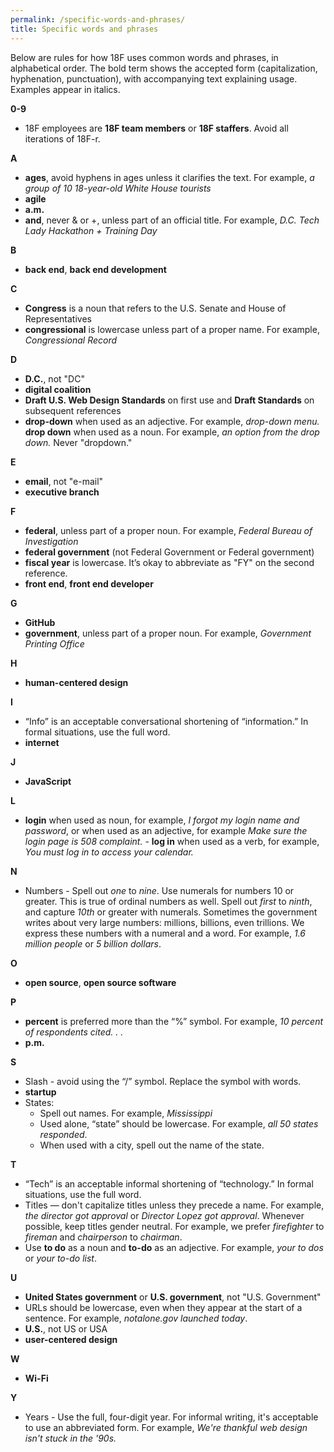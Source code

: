 ```yaml
---
permalink: /specific-words-and-phrases/
title: Specific words and phrases
---
```

Below are rules for how 18F uses common words and phrases, in alphabetical order. The bold term shows the accepted form
(capitalization, hyphenation, punctuation), with accompanying text explaining usage. Examples appear in italics.

**0-9**

- 18F employees are **18F team members** or **18F staffers**. Avoid all iterations of 18F-r.

**A**

- **ages**, avoid hyphens in ages unless it clarifies the text. For example, *a group of 10 18-year-old White House tourists*
- **agile**
- **a.m.**
- **and**, never & or +, unless part of an official title. For example, *D.C. Tech Lady Hackathon + Training Day*

**B**

- **back end**, **back end development**

**C**

- **Congress** is a noun that refers to the U.S. Senate and House of Representatives
- **congressional** is lowercase unless part of a proper name. For example, *Congressional Record*


**D**

- **D.C.**, not "DC"
- **digital coalition**
- **Draft U.S. Web Design Standards** on first use and **Draft Standards** on subsequent references 
- **drop-down** when used as an adjective. For example, *drop-down menu.* **drop down** when used as a noun. For example, *an option from the drop down.* Never "dropdown."

**E**

- **email**, not "e-mail"
- **executive branch**

**F**

- **federal**, unless part of a proper noun. For example, *Federal Bureau of Investigation*
- **federal government** (not Federal Government or Federal government)
- **fiscal year** is lowercase. It’s okay to abbreviate as "FY" on the second reference.
- **front end**, **front end developer**

**G**

- **GitHub**
- **government**, unless part of a proper noun. For example, *Government Printing Office*

**H**

- **human-centered design**

**I**

- “Info” is an acceptable conversational shortening of “information.” In formal situations, use the full word.
- **internet**

**J**

- **JavaScript**

**L**

- **login** when used as noun, for example, *I forgot my login name and password*, or when used as an adjective, for example *Make sure the login page is 508 complaint.*
      - **log in** when used as a verb, for example, *You must log in to access your calendar.*

**N**

- Numbers - Spell out *one* to *nine*. Use numerals for numbers 10 or greater. This is true of ordinal numbers as well. Spell out *first* to *ninth*, and capture *10th* or greater with numerals. Sometimes the government writes about very large numbers: millions, billions, even trillions. We express these numbers with a numeral and a word. For example, *1.6 million people* or *5 billion dollars*.

**O**

- **open source**, **open source software**

**P**

- **percent** is preferred more than the “%” symbol. For example, *10 percent of respondents cited. . .*
- **p.m.**

**S**

- Slash - avoid using the “/” symbol. Replace the symbol with words.
- **startup**
-  States:
    -   Spell out names. For example, *Mississippi*
    -   Used alone, “state” should be lowercase. For example, *all 50 states responded*.
    -   When used with a city, spell out the name of the state.

**T**

- “Tech” is an acceptable informal shortening of “technology.” In formal situations, use the full word.
- Titles — don't capitalize titles unless they precede a name. For example, *the director got approval* or *Director Lopez got approval*. Whenever possible, keep titles gender neutral. For example, we prefer *firefighter* to *fireman* and *chairperson* to *chairman*.
- Use **to do** as a noun and **to-do** as an adjective. For example, *your to dos* or *your to-do list*.

**U**

- **United States government** or **U.S. government**, not "U.S. Government"
- URLs should be lowercase, even when they appear at the start of a sentence. For example, *notalone.gov launched today*.
- **U.S.**, not US or USA
- **user-centered design**

**W**

-  **Wi-Fi**

**Y**

- Years - Use the full, four-digit year. For informal writing, it's acceptable to use an abbreviated form. For example, *We're thankful web design isn't stuck in the '90s.*
